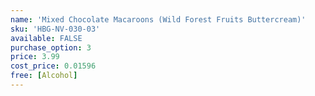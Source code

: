 ```yaml
---
name: 'Mixed Chocolate Macaroons (Wild Forest Fruits Buttercream)'
sku: 'HBG-NV-030-03'
available: FALSE
purchase_option: 3
price: 3.99
cost_price: 0.01596
free: [Alcohol]
---
```

